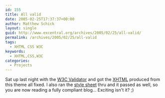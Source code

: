 ```yaml
---
id: 155
title: All valid
date: 2005-02-25T17:37:37+00:00
author: Matthew Schick
layout: single
guid: http://www.excentral.org/archives/2005/02/25/all-valid/
permalink: /archives/2005/02/25/all-valid
tags:
  - XHTML CSS W3C
keywords:
  - XHTML,CSS,W3C
categories:
  - Projects
---
```

Sat up last night with the <a href="http://validator.w3.org/">W3C Validator</a> and got the <a href="http://www.w3.org/TR/xhtml1/">XHTML</a> produced from this theme all fixed.  I also ran the <a href="http://www.w3.org/Style/CSS/">style sheet</a> thru and it passed as well, so you are now reading a fully compliant blog... Exciting isn't it? ;)